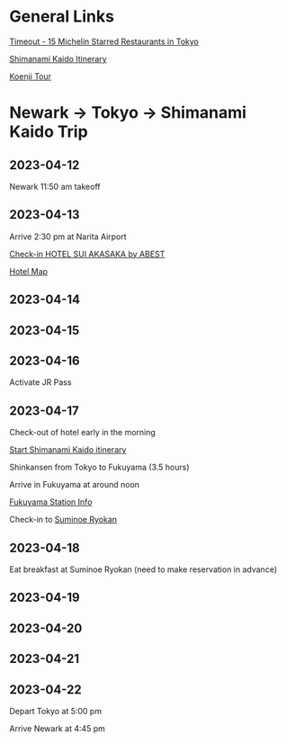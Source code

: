 # General Links

[Timeout - 15 Michelin Starred Restaurants in Tokyo](https://www.timeout.com/tokyo/restaurants/best-cheap-michelin-star-restaurant-meals-in-tokyo)

[Shimanami Kaido Itinerary](https://kokoro-jp.com/culture/1432/)

[Koenji Tour](https://roadsandkingdoms.com/travel-guide/tokyo/walking-tour-afternoon-koenji-area/)

# Newark -> Tokyo -> Shimanami Kaido Trip

## 2023-04-12

Newark 11:50 am takeoff

## 2023-04-13

Arrive 2:30 pm at Narita Airport

[Check-in HOTEL SUI AKASAKA by ABEST](https://www.tripadvisor.com/Hotel_Review-g14129743-d15051011-Reviews-HOTEL_SUI_AKASAKA_BY_ABEST-Akasaka_Minato_Tokyo_Tokyo_Prefecture_Kanto.html)

[Hotel Map](https://goo.gl/maps/uvfthrCz589Q3oZQ9)

## 2023-04-14

## 2023-04-15

## 2023-04-16

Activate JR Pass

## 2023-04-17

Check-out of hotel early in the morning

[Start Shimanami Kaido itinerary](https://kokoro-jp.com/culture/1432/)

Shinkansen from Tokyo to Fukuyama (3.5 hours)

Arrive in Fukuyama at around noon

[Fukuyama Station Info](https://www.japan-guide.com/e/e3431.html)

Check-in to [Suminoe Ryokan](https://www.tripadvisor.com/Hotel_Review-g651649-d1089814-Reviews-Suminoe_Ryokan-Onomichi_Hiroshima_Prefecture_Chugoku.html)

## 2023-04-18

Eat breakfast at Suminoe Ryokan (need to make reservation in advance)

## 2023-04-19

## 2023-04-20

## 2023-04-21

## 2023-04-22

Depart Tokyo at 5:00 pm

Arrive Newark at 4:45 pm
